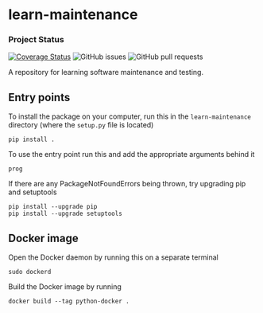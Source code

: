 # learn-maintenance

### Project Status
[![Coverage Status](https://coveralls.io/repos/github/bquan0/learn-maintenance/badge.svg?branch=badges)](https://coveralls.io/github/bquan0/learn-maintenance?branch=badges)
![GitHub issues](https://img.shields.io/github/issues/cnerg/learn-maintenance)
![GitHub pull requests](https://img.shields.io/github/issues-pr/cnerg/learn-maintenance)

A repository for learning software maintenance and testing.

## Entry points
To install the package on your computer, run this in the `learn-maintenance` directory (where the `setup.py` file is located) 
```
pip install .
```
To use the entry point run this and add the appropriate arguments behind it
```
prog
```
If there are any PackageNotFoundErrors being thrown, try upgrading pip and setuptools
```
pip install --upgrade pip
pip install --upgrade setuptools
```

## Docker image
Open the Docker daemon by running this on a separate terminal
```
sudo dockerd
```
Build the Docker image by running
```
docker build --tag python-docker .
```


